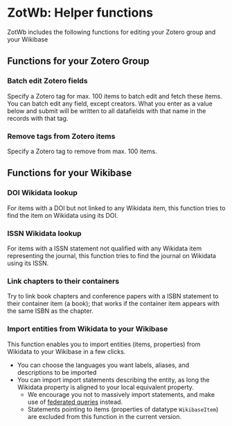 # ZotWb: Helper functions

ZotWb includes the following functions for editing your Zotero group and your Wikibase

## Functions for your Zotero Group

### Batch edit Zotero fields

Specify a Zotero tag for max. 100 items to batch edit and fetch these items.
You can batch edit any field, except creators. 
What you enter as a value below and submit will be written to all datafields with that name in the records with that tag.

### Remove tags from Zotero items

Specify a Zotero tag to remove from max. 100 items.

## Functions for your Wikibase

### DOI Wikidata lookup

For items with a DOI but not linked to any Wikidata item, this function tries to find the item on Wikidata using its DOI.

### ISSN Wikidata lookup

For items with a ISSN statement not qualified with any Wikidata item representing the journal, this function tries to find the journal on Wikidata using its ISSN.

### Link chapters to their containers

Try to link book chapters and conference papers with a ISBN statement to their container item (a book); that works if the container item appears with the same ISBN as the chapter.


### Import entities from Wikidata to your Wikibase

This function enables you to import entities (items, properties) from Wikidata to your Wikibase in a few clicks.
* You can choose the languages you want labels, aliases, and descriptions to be imported
* You can import import statements describing the entity, as long the Wikidata property is aligned to your local equivalent property.
  * We encourage you not to massively import statements, and make use of [federated queries](https://www.mediawiki.org/wiki/Wikibase/Federation) instead.
  * Statements pointing to items (properties of datatype `WikibaseItem`) are excluded from this function in the current version.

